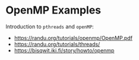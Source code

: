 OpenMP Examples
===============

Introduction to `pthreads` and `openMP`:
- https://randu.org/tutorials/openmp/OpenMP.pdf
- https://randu.org/tutorials/threads/
- https://bisqwit.iki.fi/story/howto/openmp